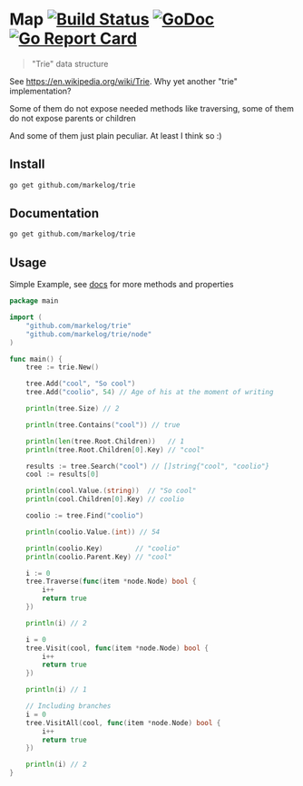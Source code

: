 # Map [![Build Status](https://travis-ci.org/markelog/trie.svg?branch=master)](https://travis-ci.org/markelog/trie) [![GoDoc](https://godoc.org/github.com/markelog/trie?status.svg)](https://godoc.org/github.com/markelog/trie) [![Go Report Card](https://goreportcard.com/badge/github.com/markelog/trie)](https://goreportcard.com/report/github.com/markelog/trie)

> "Trie" data structure

See https://en.wikipedia.org/wiki/Trie. Why yet another "trie" implementation?

Some of them do not expose needed methods like traversing, some of them do not expose
parents or children

And some of them just plain peculiar. At least I think so :)

## Install
```sh
go get github.com/markelog/trie
```

## Documentation
```sh
go get github.com/markelog/trie
```

## Usage

Simple Example, see [docs](https://godoc.org/github.com/markelog/trie) for more methods and properties


```go
package main

import (
	"github.com/markelog/trie"
	"github.com/markelog/trie/node"
)

func main() {
	tree := trie.New()

	tree.Add("cool", "So cool")
	tree.Add("coolio", 54) // Age of his at the moment of writing

	println(tree.Size) // 2

	println(tree.Contains("cool")) // true

	println(len(tree.Root.Children))   // 1
	println(tree.Root.Children[0].Key) // "cool"

	results := tree.Search("cool") // []string{"cool", "coolio"}
	cool := results[0]

	println(cool.Value.(string))  // "So cool"
	println(cool.Children[0].Key) // coolio

	coolio := tree.Find("coolio")

	println(coolio.Value.(int)) // 54

	println(coolio.Key)        // "coolio"
	println(coolio.Parent.Key) // "cool"

	i := 0
	tree.Traverse(func(item *node.Node) bool {
		i++
		return true
	})

	println(i) // 2

	i = 0
	tree.Visit(cool, func(item *node.Node) bool {
		i++
		return true
	})

	println(i) // 1

	// Including branches
	i = 0
	tree.VisitAll(cool, func(item *node.Node) bool {
		i++
		return true
	})

	println(i) // 2
}


```
